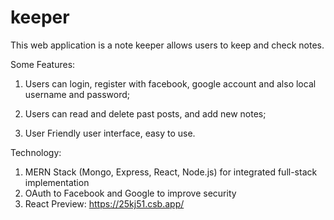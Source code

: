 # keeper

This web application is a note keeper allows users to keep and check notes.

Some Features:

1. Users can login, register with facebook, google account and also local username and password;

2. Users can read and delete past posts, and add new notes;

3. User Friendly user interface, easy to use.

Technology:
1. MERN Stack (Mongo, Express, React, Node.js) for integrated full-stack implementation
2. OAuth to Facebook and Google to improve security
3. React Preview: https://25kj51.csb.app/